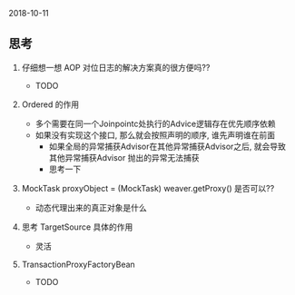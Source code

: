 2018-10-11

## 思考
1. 仔细想一想 AOP 对位日志的解决方案真的很方便吗??
    - TODO
2. Ordered 的作用 
   - 多个需要在同一个Joinpointc处执行的Advice逻辑存在优先顺序依赖
   - 如果没有实现这个接口, 那么就会按照声明的顺序, 谁先声明谁在前面
       - 如果全局的异常捕获Advisor在其他异常捕获Advisor之后, 就会导致 其他异常捕获Advisor 抛出的异常无法捕获
       - 思考一下 
3. MockTask proxyObject = (MockTask) weaver.getProxy() 是否可以??
    - 动态代理出来的真正对象是什么
    
4. 思考 TargetSource 具体的作用
    - 灵活

5. TransactionProxyFactoryBean
    - TODO
